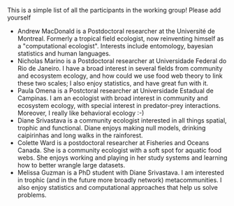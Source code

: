 This is a simple list of all the participants in the working group! Please add yourself

* Andrew MacDonald is a Postdoctoral researcher at the Université de Montreal. Formerly a tropical field ecologist, now reinventing himself as a "computational ecologist". Interests include entomology, bayesian statistics and human languages.
* Nicholas Marino is a Postdoctoral researcher at Universidade Federal do Rio de Janeiro. I have a broad interest in several fields from community and ecosystem ecology, and how could we use food web theory to link these two scales; I also enjoy statistics, and have great fun with it.
* Paula Omena is a Postctoral researcher at Universidade Estadual de Campinas. I am an ecologist with broad interest in community and ecosystem ecology, with special interest in predator-prey interactions. Moreover, I really like behavioral ecology :-) 
* Diane Srivastava is a community ecologist interested in all things spatial, trophic and functional. Diane enjoys making null models, drinking caipirinhas and long walks in the rainforest.
* Colette Ward is a postdoctoral researcher at Fisheries and Oceans Canada. She is a community ecologist with a soft spot for aquatic food webs. She enjoys working and playing in her study systems and learning how to better wrangle large datasets.
* Melissa Guzman is a PhD student with Diane Srivastava. I am interested in trophic (and in the future more broadly network) metacommunities.  I also enjoy statistics and computational approaches that help us solve problems.
